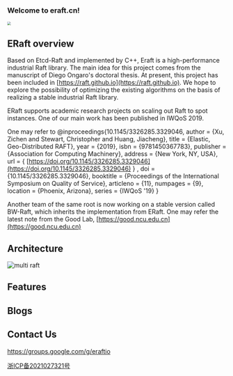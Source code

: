### Welcome to eraft.cn!

<img src="https://eraft.oss-cn-beijing.aliyuncs.com/eraft_logo_150_100.png?versionId=CAEQFBiBgMDVrtfV4hciIDA1YzUwYTg5NzU0NjRhMmJhYmE0NjYyNzQyMjc0MzQ1" style="zoom:50%" />

## ERaft overview
Based on Etcd-Raft and implemented by C++, Eraft is a high-performance industrial Raft library. The main idea for this project comes from the manuscript of Diego Ongaro's doctoral thesis. At present, this project has been included in [https://raft.github.io](https://raft.github.io). We hope to explore the possibility of optimizing the existing algorithms on the basis of realizing a stable industrial Raft library. 

ERaft supports academic research projects on scaling out Raft to spot instances. One of our main work has been published in IWQoS 2019.

One may refer to @inproceedings{10.1145/3326285.3329046, author = {Xu, Zichen and Stewart, Christopher and Huang, Jiacheng}, title = {Elastic, Geo-Distributed RAFT}, year = {2019}, isbn = {9781450367783}, publisher = {Association for Computing Machinery}, address = {New York, NY, USA}, url = { [https://doi.org/10.1145/3326285.3329046](https://doi.org/10.1145/3326285.3329046) } , doi = {10.1145/3326285.3329046},  booktitle = {Proceedings of the International Symposium on Quality of Service}, articleno = {11}, numpages = {9}, location = {Phoenix, Arizona}, series = {IWQoS '19} }

Another team of the same root is now working on a stable version called BW-Raft, which inherits the implementation from ERaft. One may refer the latest note from the Good Lab, [https://good.ncu.edu.cn](https://good.ncu.edu.cn)

## Architecture

![multi raft](https://eraft.oss-cn-beijing.aliyuncs.com/Multi-Raft.png?versionId=CAEQFBiBgID_rtfV4hciIDZiOTAwNTVhOGMwZDRlMjZhYmM0YzNkN2ZmZTQ2ZDY1)

## Features


## Blogs

## Contact Us
https://groups.google.com/g/eraftio

[浙ICP备2021027321号](https://beian.miit.gov.cn)
